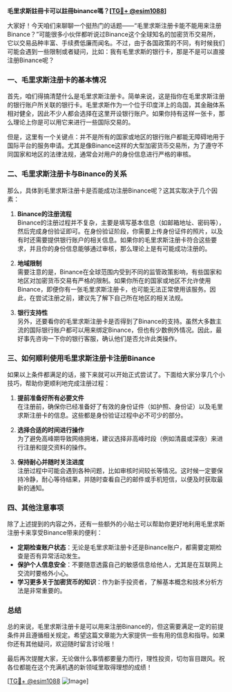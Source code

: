 **毛里求斯註冊卡可以註冊binance嗎？[[TG💪+ @esim1088](https://t.me/s/esim1088)]**

大家好！今天咱们来聊聊一个挺热门的话题——“毛里求斯注册卡能不能用来注册Binance？”可能很多小伙伴都听说过Binance这个全球知名的加密货币交易所，它以交易品种丰富、手续费低廉而闻名。不过，由于各国政策的不同，有时候我们可能会遇到一些限制或者疑问，比如：我有毛里求斯的银行卡，那是不是可以直接注册Binance呢？

### 一、毛里求斯注册卡的基本情况

首先，咱们得搞清楚什么是毛里求斯注册卡。简单来说，这是指你在毛里求斯注册的银行账户所关联的银行卡。毛里求斯作为一个位于印度洋上的岛国，其金融体系相对健全，因此不少人都会选择在这里开设银行账户。如果你持有这样一张卡，那么理论上你是可以用它来进行一些国际交易的。

但是，这里有一个关键点：并不是所有的国家或地区的银行账户都能无障碍地用于国际平台的服务申请。尤其是像Binance这样的大型加密货币交易所，为了遵守不同国家和地区的法律法规，通常会对用户的身份信息进行严格的审核。

### 二、毛里求斯注册卡与Binance的关系

那么，具体到毛里求斯注册卡是否能成功注册Binance呢？这其实取决于几个因素：

1. **Binance的注册流程**  
   Binance的注册过程并不复杂，主要是填写基本信息（如邮箱地址、密码等），然后完成身份验证即可。在身份验证阶段，你需要上传身份证件的照片，以及有时还需要提供银行账户的相关信息。如果你的毛里求斯注册卡符合这些要求，并且你的身份信息能够通过审核，那么理论上是有可能成功注册的。

2. **地域限制**  
   需要注意的是，Binance在全球范围内受到不同的监管政策影响，有些国家和地区对加密货币交易有严格的限制。如果你所在的国家或地区不允许使用Binance，即便你有一张毛里求斯注册卡，也可能无法正常使用该服务。因此，在尝试注册之前，建议先了解下自己所在地区的相关法规。

3. **银行支持性**  
   另外，还要看你的毛里求斯注册卡是否得到了Binance的支持。虽然大多数主流的国际银行账户都可以用来绑定Binance，但也有少数例外情况。因此，最好事先咨询一下你的银行客服，确认他们是否允许此类操作。

### 三、如何顺利使用毛里求斯注册卡注册Binance

如果以上条件都满足的话，接下来就可以开始正式尝试了。下面给大家分享几个小技巧，帮助你更顺利地完成注册过程：

1. **提前准备好所有必要文件**  
   在注册前，确保你已经准备好了有效的身份证件（如护照、身份证）以及毛里求斯注册卡的信息。这些都是身份验证过程中必不可少的部分。

2. **选择合适的时间进行操作**  
   为了避免高峰期导致网络拥堵，建议选择非高峰时段（例如清晨或深夜）来进行注册和提交资料的操作。

3. **保持耐心并随时关注进度**  
   注册过程中可能会遇到各种问题，比如审核时间较长等情况。这时候一定要保持冷静，耐心等待结果，并随时查看自己的邮件或手机短信，以便及时获取最新的通知。

### 四、其他注意事项

除了上述提到的内容之外，还有一些额外的小贴士可以帮助你更好地利用毛里求斯注册卡来享受Binance带来的便利：

- **定期检查账户状态**：无论是毛里求斯注册卡还是Binance账户，都需要定期检查是否有异常活动发生。
- **保护个人信息安全**：不要随意透露自己的敏感信息给他人，尤其是在互联网上交流时要格外小心。
- **学习更多关于加密货币的知识**：作为新手投资者，了解基本概念和技术分析方法是非常重要的。

### 总结

总的来说，毛里求斯注册卡是可以用来注册Binance的，但这需要满足一定的前提条件并且遵循相关规定。希望这篇文章能为大家提供一些有用的信息和指导。如果你还有其他疑问，欢迎随时留言讨论哦！

最后再次提醒大家，无论做什么事情都要量力而行，理性投资，切勿盲目跟风。祝各位都能在这个充满机遇的新领域里取得理想的成绩！

[[TG💪+ @esim1088](https://t.me/s/esim1088) ![Image](https://i.postimg.cc/4NQfJmqS/Snipaste-2025-05-13-00-14-12.png)]